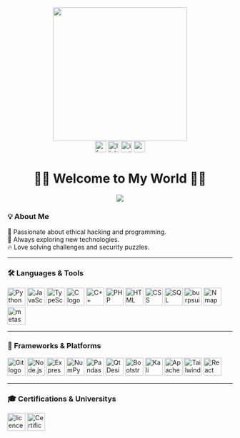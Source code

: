<div align="center"><img height="300" src="https://media4.giphy.com/media/v1.Y2lkPTc5MGI3NjExMGVuYThjN3JwZmxkenp0MGprMzFtdm1nMmlpaXFhY3F1d2IycjlyMiZlcD12MV9pbnRlcm5hbF9naWZfYnlfaWQmY3Q9Zw/DqiMTFxiXx0VaVZQbF/giphy.gif"  /></div>
<div align="center">
  <a href="https://www.facebook.com/oussama.benali.1656/"><img src="https://img.shields.io/static/v1?message=Facebook&logo=facebook&label=&color=1877F2&logoColor=white&labelColor=&style=for-the-badge" height="25" alt="facebook logo" /></a>
  <a href="https://www.linkedin.com/in/oussama-benali-ob/"><img src="https://img.shields.io/static/v1?message=LinkedIn&logo=linkedin&label=&color=0077B5&logoColor=white&labelColor=&style=for-the-badge" height="25" alt="linkedin logo" /></a>
  <a href="https://www.instagram.com/oussama.benali.oussal/"><img src="https://img.shields.io/static/v1?message=Instagram&logo=instagram&label=&color=E4405F&logoColor=white&labelColor=&style=for-the-badge" height="25" alt="instagram logo" /></a>
  <a href="http://oussamabenalitn.great-site.net/oussama%20%20benali.html"><img src="https://img.shields.io/static/v1?message=Website&logo=internet-explorer&label=&color=000000&logoColor=white&labelColor=&style=for-the-badge" height="25" alt="website logo" /></a>
</div>
<h1 align="center">👨‍💻 Welcome to My World 👨‍💻</h1>
<div align="center" >

![](https://github-readme-stats.vercel.app/api/top-langs/?username=oussamabenalisst&theme=transparent&hide_border=true&include_all_commits=false&count_private=true&layout=compact)


</div>
<h3 align="left">💡 About Me</h3>
<p align="left">
  🚀 Passionate about ethical hacking and programming.<br>
  🎯 Always exploring new technologies.<br>
  🔥 Love solving challenges and security puzzles.<br>
</p>

---

<h3 align="left">🛠 Languages & Tools</h3>
<div align="left">
  <img src="https://cdn.jsdelivr.net/gh/devicons/devicon/icons/python/python-original.svg" height="40" alt="Python logo" />
  <img src="https://cdn.jsdelivr.net/gh/devicons/devicon/icons/javascript/javascript-original.svg" height="40" alt="JavaScript logo" />
  <img src="https://img.icons8.com/?id=nCj4PvnCO0tZ&format=png&color=000000" height="40" alt="TypeScript logo" />
  <img src="https://cdn.jsdelivr.net/gh/devicons/devicon/icons/c/c-original.svg" height="40" alt="C logo" />
  <img src="https://cdn.jsdelivr.net/gh/devicons/devicon/icons/cplusplus/cplusplus-original.svg" height="40" alt="C++ logo" />
  <img src="https://cdn.jsdelivr.net/gh/devicons/devicon/icons/php/php-original.svg" height="40" alt="PHP logo" />
  <img src="https://cdn.jsdelivr.net/gh/devicons/devicon/icons/html5/html5-original.svg" height="40" alt="HTML logo" />
  <img src="https://cdn.jsdelivr.net/gh/devicons/devicon/icons/css3/css3-original.svg" height="40" alt="CSS logo" />
  <img src="https://upload.wikimedia.org/wikipedia/commons/thumb/d/d7/Sql_data_base_with_logo.svg/250px-Sql_data_base_with_logo.svg.png" height="40" alt="SQL logo" />
  <img src="https://www.kali.org/images/tool-logo-burp.svg" height="40" alt="burpsuite logo" />
  <img src="https://www.kali.org/images/tool-logo-nmap.svg" height="40" alt="Nmap logo" />
  <img src="https://www.kali.org/images/tool-logo-metasploit.svg" height="40" alt="metasploit logo" />

</div>

---

<h3 align="left">🚀 Frameworks & Platforms</h3>
<div align="left">
  <img src="https://cdn.jsdelivr.net/gh/devicons/devicon/icons/git/git-original.svg" height="40" alt="Git logo" />
  <img src="https://cdn.jsdelivr.net/gh/devicons/devicon/icons/nodejs/nodejs-original.svg" height="40" alt="Node.js logo" />
  <img src="https://cdn.jsdelivr.net/gh/devicons/devicon/icons/express/express-original.svg" height="40" alt="Express.js logo" />
  <img src="https://cdn.jsdelivr.net/gh/devicons/devicon/icons/numpy/numpy-original.svg" height="40" alt="NumPy logo" />
  <img src="https://cdn.jsdelivr.net/gh/devicons/devicon/icons/pandas/pandas-original.svg" height="40" alt="Pandas logo" />
  <img src="https://cdn.jsdelivr.net/gh/devicons/devicon/icons/qt/qt-original.svg" height="40" alt="Qt Designer logo" />
  <img src="https://icons.getbootstrap.com/assets/img/icons-hero.png" height="40" alt="Bootstrap logo" />
  <img src="https://www.kali.org/images/kali-logo.svg" height="40" alt="Kali Linux logo" />
  <img src="https://upload.wikimedia.org/wikipedia/commons/thumb/7/7e/Apache_Feather_Logo.svg/1200px-Apache_Feather_Logo.svg.png" height="40" alt="Apache logo" />
  <img src="https://github.com/user-attachments/assets/69a294b7-e17a-4a51-bb7c-cfe2121cd27b" height="40" alt="Tailwind CSS logo" />
  <img src="https://cdn.jsdelivr.net/gh/devicons/devicon/icons/react/react-original.svg" height="40" alt="React logo" />

</div>

---

<h3 align="left">🎓 Certifications & Universitys</h3>
<div align="left">
   <a href="https://iteam-univ.tn/"><img src="https://iteam-univ.tn/wp-content/uploads/2020/07/cropped-Logo_iTeamUniversity-150x50.png" height="40"  alt="licence-en-genie-logiciel 1GL" /></a>
  <a href="https://www.credly.com/badges/1ed1492a-48cd-4eb1-b4cd-95f033b856c8/public_url"><img src="https://images.credly.com/images/68c0b94d-f6ac-40b1-a0e0-921439eb092e/image.png" height="40"  alt="Certification python level1 cisco Badge" /></a>
</div>




